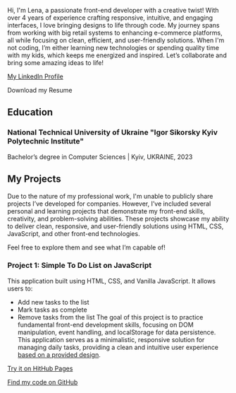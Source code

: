Hi, I'm Lena, a passionate front-end developer with a creative twist! With over 4 years of experience crafting responsive, intuitive, and engaging interfaces, I love bringing designs to life through code. My journey spans from working with big retail systems to enhancing e-commerce platforms, all while focusing on clean, efficient, and user-friendly solutions. When I'm not coding, I’m either learning new technologies or spending quality time with my kids, which keeps me energized and inspired. Let’s collaborate and bring some amazing ideas to life!

[My LinkedIn Profile](https://www.linkedin.com/in/olena-potiatynyk/)

Download my Resume

## Education
### National Technical University of Ukraine "Igor Sikorsky Kyiv Polytechnic Institute"
Bachelor’s degree in Computer Sciences | Kyiv, UKRAINE, 2023

## My Projects
Due to the nature of my professional work, I'm unable to publicly share projects I’ve developed for companies. However, I’ve included several personal and learning projects that demonstrate my front-end skills, creativity, and problem-solving abilities. These projects showcase my ability to deliver clean, responsive, and user-friendly solutions using HTML, CSS, JavaScript, and other front-end technologies.

Feel free to explore them and see what I’m capable of!

### Project 1: Simple To Do List on JavaScript
This application built using HTML, CSS, and Vanilla JavaScript. It allows users to:
- Add new tasks to the list
- Mark tasks as complete
- Remove tasks from the list
The goal of this project is to practice fundamental front-end development skills, focusing on DOM manipulation, event handling, and localStorage for data persistence. This application serves as a minimalistic, responsive solution for managing daily tasks, providing a clean and intuitive user experience [based on a provided design](https://www.figma.com/design/zPLqBMQ3eK4egEWt9icc2C/%D0%97%D0%B0%D0%B2%D0%B4%D0%B0%D0%BD%D0%BD%D1%8F-%D0%BD%D0%B0-%D0%BB%D0%B0%D0%B9%D0%B2%D0%BA%D0%BE%D0%B4%D0%B8%D0%BD%D0%B3?node-id=2-25&node-type=frame&t=zlaokxcAatMgu0vz-0).

[Try it on HitHub Pages](https://olenapotiatynyk.github.io/todolist-vanillaJS/)

[Find my code on GitHub](https://github.com/OlenaPotiatynyk/todolist-vanillaJS)
